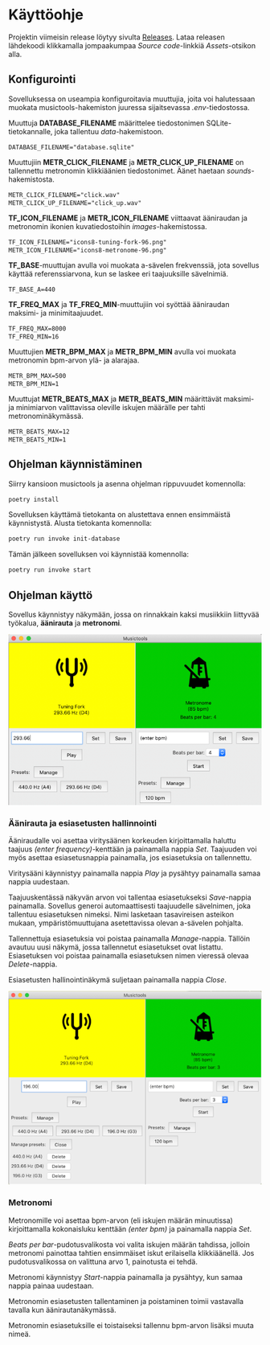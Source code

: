# Käyttöohje

Projektin viimeisin release löytyy sivulta [Releases](https://github.com/piamanns/ot-harjoitustyo/releases).
Lataa releasen lähdekoodi klikkamalla jompaakumpaa _Source code_-linkkiä _Assets_-otsikon alla.

## Konfigurointi

Sovelluksessa on useampia konfiguroitavia muuttujia, joita voi halutessaan muokata musictools-hakemiston juuressa sijaitsevassa _.env_-tiedostossa.

Muuttuja **DATABASE_FILENAME** määrittelee tiedostonimen SQLite-tietokannalle, joka tallentuu _data_-hakemistoon.
```
DATABASE_FILENAME="database.sqlite"
```
Muuttujiin **METR_CLICK_FILENAME** ja **METR_CLICK_UP_FILENAME** on tallennettu metronomin klikkiäänien tiedostonimet. Äänet haetaan _sounds_-hakemistosta.
```
METR_CLICK_FILENAME="click.wav"
METR_CLICK_UP_FILENAME="click_up.wav"
```
**TF_ICON_FILENAME** ja **METR_ICON_FILENAME** viittaavat ääniraudan ja metronomin ikonien kuvatiedostoihin _images_-hakemistossa.
```
TF_ICON_FILENAME="icons8-tuning-fork-96.png"
METR_ICON_FILENAME="icons8-metronome-96.png"
```
**TF_BASE**-muuttujan avulla voi muokata a-sävelen frekvenssiä, jota sovellus käyttää referenssiarvona, kun se laskee eri taajuuksille sävelnimiä. 
```
TF_BASE_A=440
```
**TF_FREQ_MAX** ja **TF_FREQ_MIN**-muuttujiin voi syöttää ääniraudan maksimi- ja minimitaajuudet.
```
TF_FREQ_MAX=8000
TF_FREQ_MIN=16
```
Muuttujien **METR_BPM_MAX** ja **METR_BPM_MIN** avulla voi muokata metronomin bpm-arvon ylä- ja alarajaa.
```
METR_BPM_MAX=500
METR_BPM_MIN=1
```
Muuttujat **METR_BEATS_MAX** ja **METR_BEATS_MIN** määrittävät maksimi- ja minimiarvon valittavissa oleville iskujen määrälle per tahti metronominäkymässä.
```
METR_BEATS_MAX=12
METR_BEATS_MIN=1
```

## Ohjelman käynnistäminen

Siirry kansioon musictools ja asenna ohjelman rippuvuudet komennolla:

```bash
poetry install
```

Sovelluksen käyttämä tietokanta on alustettava ennen ensimmäistä käynnistystä.
Alusta tietokanta komennolla:

```bash
poetry run invoke init-database
```

Tämän jälkeen sovelluksen voi käynnistää komennolla:

```bash
poetry run invoke start
```

## Ohjelman käyttö

Sovellus käynnistyy näkymään, jossa on rinnakkain kaksi musiikkiin liittyvää työkalua, **äänirauta** ja **metronomi**.

![Sovellusnäkymä](./kuvat/musictools_mainview.png)

### Äänirauta ja esiasetusten hallinnointi

Ääniraudalle voi asettaa viritysäänen korkeuden kirjoittamalla haluttu taajuus _(enter frequency)_-kenttään ja painamalla nappia _Set_.
Taajuuden voi myös asettaa esiasetusnappia painamalla, jos esiasetuksia on tallennettu.

Viritysääni käynnistyy painamalla nappia _Play_ ja pysähtyy painamalla samaa nappia uudestaan.

Taajuuskentässä näkyvän arvon voi tallentaa esiasetukseksi _Save_-nappia painamalla. Sovellus generoi automaattisesti taajuudelle sävelnimen, joka tallentuu esiasetuksen nimeksi. Nimi lasketaan tasavireisen asteikon mukaan, ympäristömuuttujana asetettavissa olevan a-sävelen pohjalta.

Tallennettuja esiasetuksia voi poistaa painamalla _Manage_-nappia. Tällöin avautuu uusi näkymä, jossa tallennetut esiasetukset ovat listattu. Esiasetuksen voi poistaa painamalla esiasetuksen nimen vieressä olevaa _Delete_-nappia.

Esiasetusten hallinointinäkymä suljetaan painamalla nappia _Close_.

![Sovellysnäkymä, jossa ääniraudan esiasetusten hallinnointinäkymä on auki](./kuvat/musictools_manage_presets.png)

### Metronomi

Metronomille voi asettaa bpm-arvon (eli iskujen määrän minuutissa) kirjoittamalla kokonaisluku kenttään _(enter bpm)_ ja painamalla nappia _Set_.

_Beats per bar_-pudotusvalikosta voi valita iskujen määrän tahdissa, jolloin metronomi painottaa tahtien ensimmäiset iskut erilaisella klikkiäänellä. Jos pudotusvalikossa on valittuna arvo 1, painotusta ei tehdä. 

Metronomi käynnistyy _Start_-nappia painamalla ja pysähtyy, kun samaa nappia painaa uudestaan.

Metronomin esiasetusten tallentaminen ja poistaminen toimii vastavalla tavalla kun äänirautanäkymässä.

Metronomin esiasetuksille ei toistaiseksi tallennu bpm-arvon lisäksi muuta nimeä.
